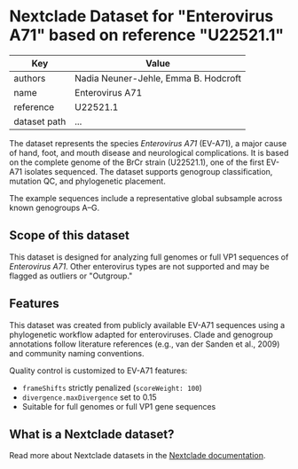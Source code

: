 # Nextclade Dataset for "Enterovirus A71" based on reference "U22521.1"


| Key              | Value                                                                 |
|------------------|-----------------------------------------------------------------------|
| authors          | Nadia Neuner-Jehle, Emma B. Hodcroft                                  |
| name             | Enterovirus A71                                                       |
| reference        | U22521.1                                                              |
| dataset path     | ...                                     |

The dataset represents the species *Enterovirus A71* (EV-A71), a major cause of hand, foot, and mouth disease and neurological complications. It is based on the complete genome of the BrCr strain (U22521.1), one of the first EV-A71 isolates sequenced. The dataset supports genogroup classification, mutation QC, and phylogenetic placement.

The example sequences include a representative global subsample across known genogroups A–G.

## Scope of this dataset

This dataset is designed for analyzing full genomes or full VP1 sequences of *Enterovirus A71*. Other enterovirus types are not supported and may be flagged as outliers or "Outgroup."

## Features

This dataset was created from publicly available EV-A71 sequences using a phylogenetic workflow adapted for enteroviruses. Clade and genogroup annotations follow literature references (e.g., van der Sanden et al., 2009) and community naming conventions.

Quality control is customized to EV-A71 features:
- `frameShifts` strictly penalized (`scoreWeight: 100`)
- `divergence.maxDivergence` set to 0.15
- Suitable for full genomes or full VP1 gene sequences

## What is a Nextclade dataset?

Read more about Nextclade datasets in the [Nextclade documentation](https://docs.nextstrain.org/projects/nextclade/en/stable/user/datasets.html).